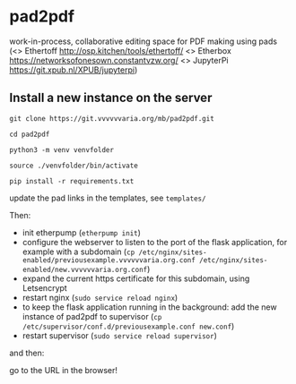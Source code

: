 # pad2pdf 

work-in-process, collaborative editing space for PDF making using pads (<> Ethertoff http://osp.kitchen/tools/ethertoff/ <> Etherbox https://networksofonesown.constantvzw.org/ <> JupyterPi https://git.xpub.nl/XPUB/jupyterpi)

## Install a new instance on the server

`git clone https://git.vvvvvvaria.org/mb/pad2pdf.git`

`cd pad2pdf`

`python3 -m venv venvfolder`

`source ./venvfolder/bin/activate`

`pip install -r requirements.txt`

update the pad links in the templates, see `templates/`

Then: 

* init etherpump (`etherpump init`)
* configure the webserver to listen to the port of the flask application, for example with a subdomain (`cp /etc/nginx/sites-enabled/previousexample.vvvvvvaria.org.conf /etc/nginx/sites-enabled/new.vvvvvvaria.org.conf`)
* expand the current https certificate for this subdomain, using Letsencrypt 
* restart nginx (`sudo service reload nginx`)
* to keep the flask application running in the background: add the new instance of pad2pdf to supervisor (`cp /etc/supervisor/conf.d/previousexample.conf new.conf`)
* restart supervisor (`sudo service reload supervisor`)

and then:

go to the URL in the browser!
